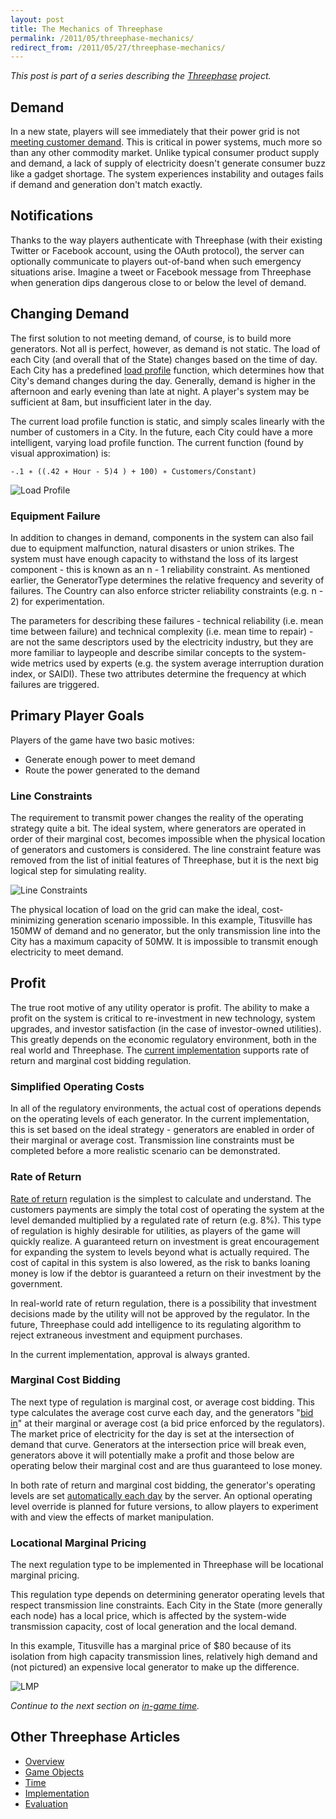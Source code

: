 ```yaml
---
layout: post
title: The Mechanics of Threephase
permalink: /2011/05/threephase-mechanics/
redirect_from: /2011/05/27/threephase-mechanics/
---
```


*This post is part of a series describing the [Threephase](/2011/05/threephase/)
project.*

## Demand

In a new state, players will see immediately that their power grid is not
[meeting customer demand](https://github.com/peplin/threephase/blob/master/app/models/state.rb#L179).
This is critical in power systems, much more so than any other commodity market.
Unlike typical consumer product supply and demand, a lack of supply of
electricity doesn't generate consumer buzz like a gadget shortage. The system
experiences instability and outages fails if demand and generation don't match
exactly.

## Notifications

Thanks to the way players authenticate with Threephase (with their existing
Twitter or Facebook account, using the OAuth protocol), the server can
optionally communicate to players out-of-band when such emergency situations
arise. Imagine a tweet or Facebook message from Threephase when generation dips
dangerous close to or below the level of demand.

## Changing Demand

The first solution to not meeting demand, of course, is to build more
generators. Not all is perfect, however, as demand is not static. The load of
each City (and overall that of the State) changes based on the time of day. Each
City has a predefined
[load profile](https://github.com/peplin/threephase/blob/master/app/models/city.rb#L66)
function, which determines how that City's demand changes during the day.
Generally, demand is higher in the afternoon and early evening than late at
night. A player's system may be sufficient at 8am, but insufficient later in the
day.

The current load profile function is static, and simply scales
linearly with the number of customers in a City. In the future, each City could
have a more intelligent, varying load profile function. The current function
(found by visual approximation) is:

    -.1 ∗ ((.42 ∗ Hour - 5)4 ) + 100) ∗ Customers/Constant)

![Load Profile](/images/threephase/profile.png)

### Equipment Failure

In addition to changes in demand, components in the system can also fail due to
equipment malfunction, natural disasters or union strikes. The system must have
enough capacity to withstand the loss of its largest component - this is known
as an n - 1 reliability constraint. As mentioned earlier, the GeneratorType determines the relative frequency and
severity of failures. The Country can also enforce stricter reliability
constraints (e.g. n - 2) for experimentation.

The parameters for describing these failures - technical reliability (i.e. mean
time between failure) and technical complexity (i.e. mean time to repair) - are
not the same descriptors used by the electricity industry, but they are more
familiar to laypeople and describe similar concepts to the system-wide metrics
used by experts (e.g. the system average interruption duration index, or SAIDI).
These two attributes determine the frequency at which failures are triggered.

## Primary Player Goals

Players of the game have two basic motives:

* Generate enough power to meet demand
* Route the power generated to the demand

### Line Constraints

The requirement to transmit power changes the reality of the operating strategy
quite a bit. The ideal system, where generators are operated in order of their
marginal cost, becomes impossible when the physical location of generators and
customers is considered. The line constraint feature was removed from the list
of initial features of Threephase, but it is the next big logical step for
simulating reality.

![Line Constraints](/images/threephase/line-constraint.png)

The physical location of load on the grid can make the ideal, cost-minimizing
generation scenario impossible. In this example, Titusville has 150MW of demand
and no generator, but the only transmission line into the City has a maximum
capacity of 50MW. It is impossible to transmit enough electricity to meet
demand.

## Profit

The true root motive of any utility operator is profit. The ability to make a
profit on the system is critical to re-investment in new technology, system
upgrades, and investor satisfaction (in the case of investor-owned utilities).
This greatly depends on the economic regulatory environment, both in the real
world and Threephase. The
[current implementation](https://github.com/peplin/threephase/blob/master/app/models/state.rb#L164)
supports rate of return and marginal cost bidding regulation.

### Simplified Operating Costs

In all of the regulatory environments, the actual cost of operations depends on
the operating levels of each generator. In the current implementation, this is
set based on the ideal strategy - generators are enabled in order of their
marginal or average cost. Transmission line constraints must be completed before
a more realistic scenario can be demonstrated.

### Rate of Return

[Rate of return](http://en.wikipedia.org/wiki/Rate-of-return_regulation)
regulation is the simplest to calculate and understand. The customers payments
are simply the total cost of operating the system at the level demanded
multiplied by a regulated rate of return (e.g. 8%). This type of regulation is
highly desirable for utilities, as players of the game will quickly realize. A
guaranteed return on investment is great encouragement for expanding the system
to levels beyond what is actually required. The cost of capital in this system
is also lowered, as the risk to banks loaning money is low if the debtor is
guaranteed a return on their investment by the government.

In real-world rate of return regulation, there is a possibility that investment
decisions made by the utility will not be approved by the regulator. In the
future, Threephase could add intelligence to its regulating algorithm to reject
extraneous investment and equipment purchases.

In the current implementation, approval is always granted.

### Marginal Cost Bidding

The next type of regulation is marginal cost, or average cost bidding. This type
calculates the average cost curve each day, and the generators
"[bid in](https://github.com/peplin/threephase/blob/master/app/models/bid.rb)"
at their marginal or average cost (a bid price enforced by the regulators). The
market price of electricity for the day is set at the intersection of demand
that curve. Generators at the intersection price will break even, generators
above it will potentially make a profit and those below are operating below
their marginal cost and are thus guaranteed to lose money.

In both rate of return and marginal cost bidding, the generator's operating
levels are set
[automatically each day](https://github.com/peplin/threephase/blob/master/app/models/state.rb#L111)
by the server. An optional operating level override is planned for future
versions, to allow players to experiment with and view the effects of market
manipulation.

### Locational Marginal Pricing

The next regulation type to be implemented in Threephase will be locational
marginal pricing.

This regulation type depends on determining generator operating levels that
respect transmission line constraints. Each City in the State (more generally
each node) has a local price, which is affected by the system-wide transmission
capacity, cost of local generation and the local demand.

In this example, Titusville has a marginal price of $80 because of
its isolation from high capacity transmission lines, relatively high demand and
(not pictured) an expensive local generator to make up the difference.

![LMP](/images/threephase/lmp.png)

*Continue to the next section on
[in-game time](/2011/05/threephase-time/).*

## Other Threephase Articles

* [Overview](/2011/05/threephase/)
* [Game Objects](/2011/05/threephase-game-objects/)
* [Time](/2011/05/threephase-time/)
* [Implementation](/2011/05/threephase-implementation/)
* [Evaluation](/2011/05/threephase-time/)
